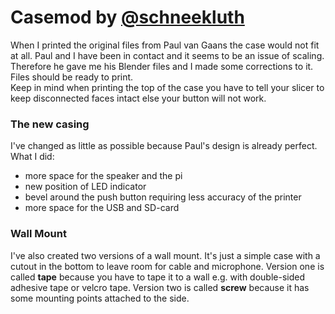 # Casemod by [@schneekluth](https://github.com/schneekluth)
When I printed the original files from Paul van Gaans the case would not fit at all. Paul and I have been in contact and it seems to be an issue of scaling. Therefore he gave me his Blender files and I made some corrections to it. Files should be ready to print.  
Keep in mind when printing the top of the case you have to tell your slicer to keep disconnected faces intact else your button will not work.

### The new casing
I've changed as little as possible because Paul's design is already perfect. What I did:
* more space for the speaker and the pi
* new position of LED indicator
* bevel around the push button requiring less accuracy of the printer
* more space for the USB and SD-card 

### Wall Mount
I've also created two versions of a wall mount. It's just a simple case with a cutout in the bottom to leave room for cable and microphone. Version one is called **tape** because you have to tape it to a wall e.g. with double-sided adhesive tape or velcro tape. Version two is called **screw** because it has some mounting points attached to the side.
